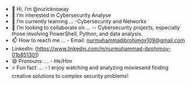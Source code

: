 - 👋 Hi, I’m @nuricknoway
- 👀 I’m interested in Cybersecurity Analyse
- 🌱 I’m currently learning ... -Cybersecurity and Networks
- 💞️ I’m looking to collaborate on ... -- Cybersecurity projects, especially those involving PowerShell, Python, and data analysis.
- 📫 How to reach me ... - Email: nurmuhammadibrohimov109@gmail.com
- LinkedIn: (https://www.linkedin.com/in/nurmuhammad-ibrohimov-01b851301)
- 😄 Pronouns: ... - He/Him
- ⚡ Fun fact: ... - I enjoy watching and analyzing moviesand finding creative solutions to complex security problems!

<!---
nuricknoway/nuricknoway is a ✨ special ✨ repository because its `README.md` (this file) appears on your GitHub profile.
You can click the Preview link to take a look at your changes.
--->
